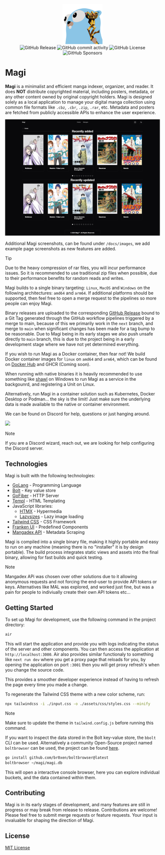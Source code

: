 <div align="center">
  <img src="assets/img/icon.png" alt="Magi Icon" height="130"/>
</div>

<div align="center">
  <img alt="GitHub Release" src="https://img.shields.io/github/v/release/alexander-bruun/magi">
  <img alt="GitHub commit activity" src="https://img.shields.io/github/commit-activity/m/alexander-bruun/magi">
  <img alt="GitHub License" src="https://img.shields.io/github/license/alexander-bruun/magi">
  <img alt="GitHub Sponsors" src="https://img.shields.io/github/sponsors/alexander-bruun">
</div>

# Magi

**Magi** is a minimalist and efficient manga indexer, organizer, and reader. It does **NOT** distribute copyrighted material, including posters, metadata, or any other content owned by original copyright holders. Magi is designed solely as a local application to manage your digital manga collection using common file formats like `.cbz`, `.cbr`, `.zip`, `.rar`, etc. Metadata and posters are fetched from publicly accessible APIs to enhance the user experience.

![Magi Frontpage](/docs/images/frontpage.png)

Additional Magi screenshots, can be found under `/docs/images`, we add example page screenshots as new features are added.

> [!TIP]
> Due to the heavy compression of rar files, you will incur performance issues. So it is recommended to use traditional zip files when possible, due to their performance benefits for random reads and writes.

Magi builds to a single binary targeting: `Linux`, `MacOS` and `Windows` on the following architectures: `amd64` and `arm64`. If additional platforms should be supported, then feel free to open a merge request to the pipelines so more people can enjoy Magi.

Binary releases are uploaded to the corresponding [GitHub Release](https://github.com/alexander-bruun/magi/releases) bound to a Git Tag generated through the GitHub workflow pipelines triggered by a merge to main, because of this we primarily work in the `next` branch, and merge to `main` when significant changes has been made for a tag bump to be reasonable. Due to Magi being in its early stages we also push unsafe directly to `main` branch, this is due to the project being in a early development stage where we have not yet determined everything.

If you wish to run Magi as a Docker container, then fear not! We build Docker container images for `linux` on `amd64` and `arm64`, which can be found on [Docker Hub](https://hub.docker.com/r/alexbruun/magi) and GHCR (Coming soon).

When running with native binaries it is heavily recommended to use something like [shawl](https://github.com/mtkennerly/shawl) on Windows to run Magi as a service in the backgounrd, and registering a Unit on Linux.

Alternatively, run Magi in a container solution such as Kubernetes, Docker Desktop or Podman... the sky is the limit! Just make sure the underlying data is made available to the native or container environment.

We can be found on Discord for help, questions or just hanging around.

<a target="_blank" href="https://discord.gg/2VDmSUxGkE"><img src="https://dcbadge.limes.pink/api/server/2VDmSUxGkE" /></a>

> [!NOTE]
> If you are a Discord wizard, reach out, we are looking for help configuring the Discord server.

## Technologies

Magi is built with the following technologies:

- [GoLang](https://go.dev/) - Programming Language
- [Bolt](https://github.com/etcd-io/bbolt) - Key value store
- [GoFiber](https://docs.gofiber.io/) - HTTP Server
- [Templ](https://templ.guide/) - HTML Templating
- JavaScript libraries:
  - [HTMX](https://htmx.org/) - Hypermedia
  - [Lazysizes](https://github.com/aFarkas/lazysizes) - Lazy image loading
- [Tailwind CSS](https://tailwindcss.com/) - CSS Framework
- [Franken UI](https://franken-ui.dev/) - Predefined Components
- [Mangadex API](https://api.mangadex.org/docs/) - Metadata Scraping

Magi is compiled into a single binary file, making it highly portable and easy to run on any machine (meaning there is no "installer" it is by design portable). The build process integrates static views and assets into the final binary, allowing for fast builds and quick testing.

> [!NOTE]
> Mangadex APi was chosen over other solutions due to it allowing anonymous requests and not forcing the end-user to provide API tokens or keys. Alternatives like MAL was explored, and worked just fine, but was a pain for people to indiviually create their own API tokens etc...

## Getting Started

To set up Magi for development, use the following command in the project directory:

```sh
air
```

This will start the application and provide you with logs indicating the status of the server and other components. You can then access the application at `http://localhost:3000`. Air also provides similar functionaly to something like `next run dev` where you get a proxy page that reloads for you, by opening the application on port `:3001` then you will get proxy refresh's when you change the source code.

This provides a smoother developer experience instead of having to refresh the page every time you made a change.

To regenerate the Tailwind CSS theme with a new color scheme, run:

```sh
npx tailwindcss -i ./input.css -o ./assets/css/styles.css --minify
```

> [!NOTE]
> Make sure to update the theme in `tailwind.config.js` before running this command.

If you want to inspect the data stored in the Bolt key-value store, the `bbolt` CLI can be used. Alternatively a community Open-Source project named `boltbrowser` can be used, the project can be found [here](https://github.com/br0xen/boltbrowser).

```sh
go install github.com/br0xen/boltbrowser@latest
boltbrowser ~/magi/magi.db
```

This will open a interactive console browser, here you can explore individual buckets, and the data contained within them.

## Contributing

Magi is in its early stages of development, and many features are still in progress or may break from release to release. Contributions are welcome! Please feel free to submit merge requests or feature requests. Your input is invaluable for shaping the direction of Magi.

## License

[MIT License](LICENSE)
